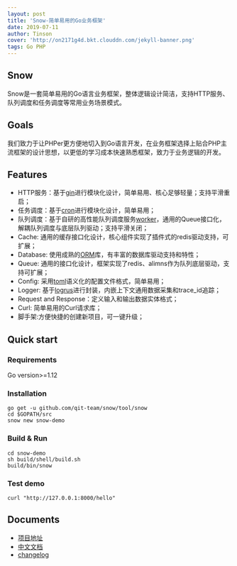 ```yaml
---
layout: post
title: 'Snow-简单易用的Go业务框架'
date: 2019-07-11
author: Tinson
cover: 'http://on2171g4d.bkt.clouddn.com/jekyll-banner.png'
tags: Go PHP
---
```


## Snow
Snow是一套简单易用的Go语言业务框架，整体逻辑设计简洁，支持HTTP服务、队列调度和任务调度等常用业务场景模式。

## Goals
我们致力于让PHPer更方便地切入到Go语言开发，在业务框架选择上贴合PHP主流框架的设计思想，以更低的学习成本快速熟悉框架，致力于业务逻辑的开发。

## Features
- HTTP服务：基于[gin](https://github.com/gin-gonic/gin)进行模块化设计，简单易用、核心足够轻量；支持平滑重启；
- 任务调度：基于[cron](https://github.com/robfig/cron)进行模块化设计，简单易用；
- 队列调度：基于自研的高性能队列调度服务[worker](https://github.com/qit-team/work)，通用的Queue接口化，解耦队列调度与底层队列驱动；支持平滑关闭；
- Cache: 通用的缓存接口化设计，核心组件实现了插件式的redis驱动支持，可扩展；
- Database: 使用成熟的[ORM](https://github.com/go-xorm/xorm)库，有丰富的数据库驱动支持和特性；
- Queue: 通用的接口化设计，框架实现了redis、alimns作为队列底层驱动，支持可扩展；
- Config: 采用[toml](https://github.com/toml-lang/toml)语义化的配置文件格式，简单易用；
- Logger: 基于[logrus](github.com/sirupsen/logrus)进行封装，内嵌上下文通用数据采集和trace_id追踪；
- Request and Response：定义输入和输出数据实体格式；
- Curl: 简单易用的Curl请求库；
- 脚手架:方便快捷的创建新项目，可一键升级；


## Quick start

### Requirements
Go version>=1.12

### Installation
```shell
go get -u github.com/qit-team/snow/tool/snow
cd $GOPATH/src
snow new snow-demo
```

### Build & Run
```shell
cd snow-demo
sh build/shell/build.sh
build/bin/snow
```

### Test demo
```
curl "http://127.0.0.1:8000/hello"
```

## Documents

- [项目地址](https://github.com/qit-team/snow)
- [中文文档](https://github.com/qit-team/snow/wiki)
- [changelog](https://github.com/qit-team/snow/blob/master/CHANGLOG.md)